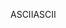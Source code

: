 <span data-ttu-id="1f9b3-101">ASCII</span><span class="sxs-lookup"><span data-stu-id="1f9b3-101">ASCII</span></span>